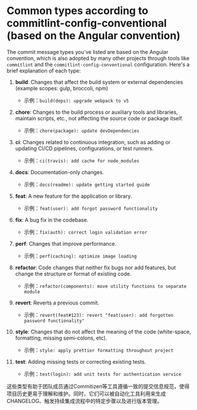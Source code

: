 # Common types according to commitlint-config-conventional (based on the Angular convention)

The commit message types you've listed are based on the Angular convention, which is also adopted by many other projects through tools like `commitlint` and the `commitlint-config-conventional` configuration. Here's a brief explanation of each type:

1. **build**: Changes that affect the build system or external dependencies (example scopes: gulp, broccoli, npm)
   - 示例：`build(deps): upgrade webpack to v5`

2. **chore**: Changes to the build process or auxiliary tools and libraries, maintain scripts, etc., not affecting the source code or package itself.
   - 示例：`chore(package): update devDependencies`

3. **ci**: Changes related to continuous integration, such as adding or updating CI/CD pipelines, configurations, or test runners.
   - 示例：`ci(travis): add cache for node_modules`

4. **docs**: Documentation-only changes.
   - 示例：`docs(readme): update getting started guide`

5. **feat**: A new feature for the application or library.
   - 示例：`feat(user): add forgot password functionality`

6. **fix**: A bug fix in the codebase.
   - 示例：`fix(auth): correct login validation error`

7. **perf**: Changes that improve performance.
   - 示例：`perf(caching): optimize image loading`

8. **refactor**: Code changes that neither fix bugs nor add features, but change the structure or format of existing code.
   - 示例：`refactor(components): move utility functions to separate module`

9. **revert**: Reverts a previous commit.
   - 示例：`revert(feat#123): revert "feat(user): add forgotten password functionality"`

10. **style**: Changes that do not affect the meaning of the code (white-space, formatting, missing semi-colons, etc).
    - 示例：`style: apply prettier formatting throughout project`

11. **test**: Adding missing tests or correcting existing tests.
    - 示例：`test(login): add unit tests for authentication service`

这些类型有助于团队成员通过Commitizen等工具遵循一致的提交信息规范，使得项目历史更易于理解和维护。同时，它们可以被自动化工具利用来生成CHANGELOG、触发持续集成流程中的特定步骤以及进行版本管理。
